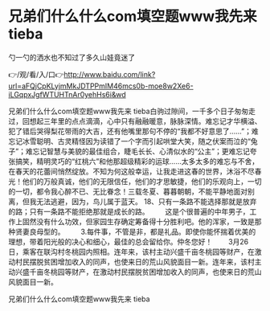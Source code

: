 # 兄弟们什么什么com填空题www我先来 tieba
勺一勺的洒水也不知过了多久山娃竟迷了

👉/观/看/入/口👉http://www.baidu.com/link?url=aFQjCpKLyjmMkJDTPPmIM46mcs0b-moe8w2Xe6-iLGqpxJgfWTUHTnAr0yehHs6i&wd

兄弟们什么什么com填空题www我先来 tieba白驹过隙间，一千多个日子匆匆走过，回想起三年里的点点滴滴，心中只有融融暖意，脉脉深情。难忘记才华横溢、犯了错后哭得梨花带雨的大吉，还有他嘴里那句不停的“我都不好意思了……”；难忘记冰雪聪明、古灵精怪因为读错了一个字而引起哄堂大笑，随之伏案而泣的“兔子”；难忘记智慧与美貌的最佳组合，睫毛长长、心清似水的“公主”；更难忘记夸张搞笑，精明灵巧的“红桃六”和他那超级精彩的运球……太多太多的难忘与不舍，在春天的花蕾间悄然绽放。不知为何这般幸运，让我走进这春的世界，沐浴不尽春光！他们的万般真诚，他们的无限信任，他们的才思敏捷，他们的乐观向上，一切的一切，都令我心醉不已、无比眷念！三载冬夏、暮暮朝朝，不能平静地面对别离，但我无法逃避，因为，鸟儿属于蓝天。
	18、只有一条路不能选择那就是放弃的路；只有一条路不能拒绝那就是成长的路。
　　这是个很普遍的中年男子，工作上固然没有什么功效，但家园生存确定筹备得十分胜利吧。他的浑家，一致是那种贤妻良母型的。
　　3.每件事，不管是非，都是礼品。即使你能怀揣着优美的理想，带着阳光般的决心和细心，最佳的总会留给你。仲冬您好！
　　3月26日，乘客在联沟村冬桃园内照相。连年来，该村主动兴盛千亩冬桃园等财产，在激动村民摆脱贫困增加收入的同声，也使来日的荒山风貌面目一新。连年来，该村主动兴盛千亩冬桃园等财产，在激动村民摆脱贫困增加收入的同声，也使来日的荒山风貌面目一新。

兄弟们什么什么com填空题www我先来 tieba
